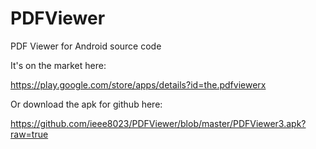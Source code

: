 PDFViewer
=========

PDF Viewer for Android source code

It's on the market here: 

https://play.google.com/store/apps/details?id=the.pdfviewerx

Or download the apk for github here: 

https://github.com/ieee8023/PDFViewer/blob/master/PDFViewer3.apk?raw=true
